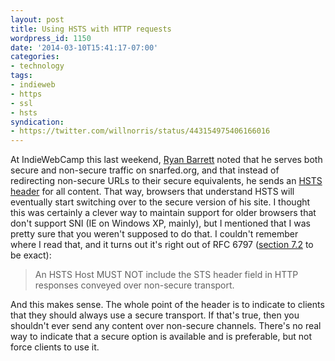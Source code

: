 ```yaml
---
layout: post
title: Using HSTS with HTTP requests
wordpress_id: 1150
date: '2014-03-10T15:41:17-07:00'
categories:
- technology
tags:
- indieweb
- https
- ssl
- hsts
syndication:
- https://twitter.com/willnorris/status/443154975406166016
---
```

At IndieWebCamp this last weekend, [Ryan Barrett](https://snarfed.org/) noted that he serves both secure and non-secure
traffic on snarfed.org, and that instead of redirecting non-secure URLs to their secure equivalents, he sends an [HSTS
header](https://en.wikipedia.org/wiki/HTTP_Strict_Transport_Security) for all content.  That way, browsers that
understand HSTS will eventually start switching over to the secure version of his site.  I thought this was certainly a
clever way to maintain support for older browsers that don't support SNI (IE on Windows XP, mainly), but I mentioned
that I was pretty sure that you weren't supposed to do that.  I couldn't remember where I read that, and it turns out
it's right out of RFC 6797 ([section 7.2](http://tools.ietf.org/html/rfc6797#section-7.2) to be exact):

> An HSTS Host MUST NOT include the STS header field in HTTP responses conveyed over non-secure transport.

And this makes sense.  The whole point of the header is to indicate to clients that they should always use a secure
transport.  If that's true, then you shouldn't ever send any content over non-secure channels.  There's no real way to
indicate that a secure option is available and is preferable, but not force clients to use it.
